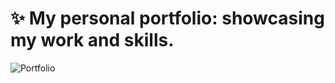 # ✨ My personal portfolio: showcasing my work and skills.

![Portfolio](https://github.com/emapeire/portfolio/assets/63935846/c0058024-0cdb-460e-be10-990aebce3fde)
